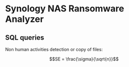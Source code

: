 # Synology NAS Ransomware Analyzer

## SQL queries

Non human activities detection or copy of files:
```math
SE = \frac{\sigma}{\sqrt{n}}
```
